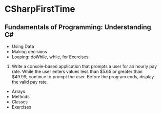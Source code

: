 # CSharpFirstTime
## Fundamentals of Programming: Understanding C# 
- Using Data
- Making decisions
- Looping: doWhile, while, for
Exercises:
1. Write a console-based application that prompts a user for an hourly pay rate. While the user enters values less than $5.65 or greater than $49.99, continue to prompt the user. Before the program ends, display the valid pay rate.
- Arrays
- Methods 
- Classes
- Exercises

